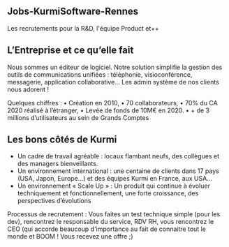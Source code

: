 ## Jobs-KurmiSoftware-Rennes
Les recrutements pour la R&amp;D, l'équipe Product et++ 

## L’Entreprise et ce qu’elle fait

Nous sommes un éditeur de logiciel. Notre solution simplifie la gestion des outils de communications unifiées : téléphonie, visioconférence, messagerie, application collaborative…
Les admin système de nos clients nous adorent !

Quelques chiffres :
•	Création en 2010, 
•	70 collaborateurs, 
•	70% du CA 2020 réalisé à l’étranger,
•	Levée de fonds de 10M€ en 2020.
•	+ de 3 millions d’utilisateurs au sein de Grands Comptes


## Les bons côtés de Kurmi

-	Un cadre de travail agréable : locaux flambant neufs, des collègues et des managers bienveillants.
-	Un environnement international : une centaine de clients dans 17 pays (USA, Japon, Europe…) et des équipes Kurmi en France, aux USA…
-	Un environnement « Scale Up » : Un produit qui continue à évoluer techniquement et fonctionnellement, une forte croissance, des perspectives d’évolutions 

Processus de recrutement : Vous faites un test technique simple (pour les dev), rencontrez le responsable du service, RDV RH, vous rencontrez le CEO (qui accorde beaucoup d'importance au fait de connaitre tout le monde et BOOM ! Vous recevez une offre ;)
